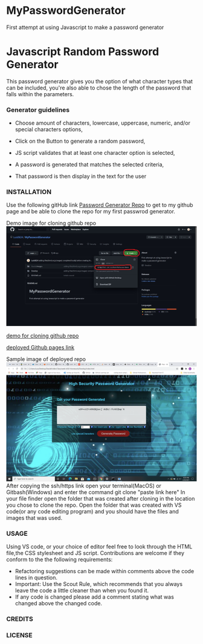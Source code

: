 # MyPasswordGenerator
First attempt at using Javascript to make a password generator

# Javascript Random Password Generator
  This password generator gives you the option of what character types that can be included, you're also able to chose the length of the password that falls within the parameters.  
  
  ### Generator guidelines
  
  *  Choose amount of characters, lowercase, uppercase, numeric, and/or special characters options,

  * Click on the Button to generate a random password,

  * JS script validates that at least one character option is selected,

  *  A password is generated that matches the selected criteria,

  * That password is then display in the text for the user 

  
### INSTALLATION
Use the following gitHub link [Password Generator Repo](https://github.com/Luis0624/MyPasswordGenerator.git) to get to my github page and be able to clone the repo for my first passwrod generator.

Demo image for cloning github repo
![GitHub cloning ](Assets/images/GItHubCloning.jpg)

[demo for cloning github repo](https://github.com/Luis0624/MyPasswordGenerator.git)

[deployed Github pages link](https://)

Sample image of deployed repo
![Working Demo Picture ](Assets/images/WorkingDemo.png)
After copying the ssh/https link open your terminal(MacOS) or Gitbash(Windows) and enter the command git clone "paste link here"
In your file finder open the folder that was created after cloning in the location you chose to clone the repo. Open the folder that was created with VS code(or any code editing program) and you should have the files and images that was used. 

### USAGE

Using VS code, or your choice of editor feel free to look through the HTML file,the CSS stylesheet and JS script. Contributions are welcome if they conform to the the following requirements:

* Refactoring suggestions can be made within comments above the code lines in question.
* Important: Use the Scout Rule, which recommends that you always leave the code a little cleaner than when you found it.
* If any code is changed please add a comment stating what was changed above the changed code.


### CREDITS


### LICENSE
  
